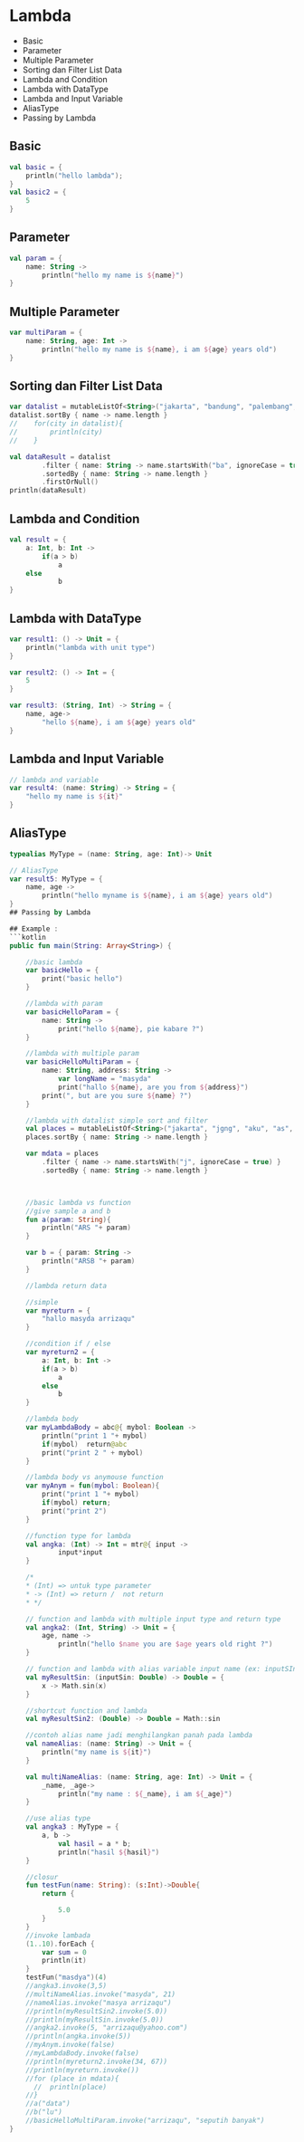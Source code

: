 # Lambda 
* Basic 
* Parameter
* Multiple Parameter
* Sorting dan Filter List Data
* Lambda and Condition
* Lambda with DataType
* Lambda and Input Variable
* AliasType
* Passing by Lambda

## Basic 
```kotlin
val basic = {
	println("hello lambda");
}
val basic2 = {
	5
}
```

## Parameter
```kotlin
val param = {
	name: String ->
		println("hello my name is ${name}")
}
```

## Multiple Parameter
```kotlin
var multiParam = {
	name: String, age: Int ->
		println("hello my name is ${name}, i am ${age} years old")
}
```

## Sorting dan Filter List Data
```kotlin
var datalist = mutableListOf<String>("jakarta", "bandung", "palembang", "bali", "ambon")
datalist.sortBy { name -> name.length }
//    for(city in datalist){
//        println(city)
//    }

val dataResult = datalist
		.filter { name: String -> name.startsWith("ba", ignoreCase = true) }
		.sortedBy { name: String -> name.length }
		.firstOrNull()
println(dataResult)
```

## Lambda and Condition
```kotlin
val result = {
	a: Int, b: Int ->
		if(a > b)
			a
	else
			b
}
```

## Lambda with DataType
```kotlin
var result1: () -> Unit = {
	println("lambda with unit type")
}

var result2: () -> Int = {
	5
}

var result3: (String, Int) -> String = {
	name, age->
		"hello ${name}, i am ${age} years old"
}
```

## Lambda and Input Variable
```kotlin
// lambda and variable
var result4: (name: String) -> String = {
	"hello my name is ${it}"
}
```

## AliasType
```kotlin
typealias MyType = (name: String, age: Int)-> Unit

// AliasType
var result5: MyType = {
	name, age ->
		println("hello myname is ${name}, i am ${age} years old")
}
## Passing by Lambda

## Example : 
```kotlin
public fun main(String: Array<String>) {

    //basic lambda
    var basicHello = {
        print("basic hello")
    }

    //lambda with param
    var basicHelloParam = {
        name: String ->
            print("hello ${name}, pie kabare ?")
    }

    //lambda with multiple param
    var basicHelloMultiParam = {
        name: String, address: String ->
            var longName = "masyda"
            print("hallo ${name}, are you from ${address}")
        print(", but are you sure ${name} ?")
    }

    //lambda with datalist simple sort and filter
    val places = mutableListOf<String>("jakarta", "jgng", "aku", "as", "medan", "jambon", "papua")
    places.sortBy { name: String -> name.length }

    var mdata = places
        .filter { name -> name.startsWith("j", ignoreCase = true) }
        .sortedBy { name: String -> name.length }



    //basic lambda vs function
    //give sample a and b
    fun a(param: String){
        println("ARS "+ param)
    }

    var b = { param: String ->
        println("ARSB "+ param)
    }

    //lambda return data

    //simple
    var myreturn = {
        "hallo masyda arrizaqu"
    }

    //condition if / else
    var myreturn2 = {
        a: Int, b: Int ->
        if(a > b)
            a
        else
            b
    }

    //lambda body
    var myLambdaBody = abc@{ mybol: Boolean ->
        println("print 1 "+ mybol)
        if(mybol)  return@abc
        print("print 2 " + mybol)
    }

    //lambda body vs anymouse function
    var myAnym = fun(mybol: Boolean){
        print("print 1 "+ mybol)
        if(mybol) return;
        print("print 2")
    }

    //function type for lambda
    val angka: (Int) -> Int = mtr@{ input ->
            input*input
    }

    /*
    * (Int) => untuk type parameter
    * -> (Int) => return /  not return
    * */

    // function and lambda with multiple input type and return type
    val angka2: (Int, String) -> Unit = {
        age, name ->
            println("hello $name you are $age years old right ?")
    }

    // function and lambda with alias variable input name (ex: inputSIn)
    val myResultSin: (inputSin: Double) -> Double = {
        x -> Math.sin(x)
    }

    //shortcut function and lambda
    val myResultSin2: (Double) -> Double = Math::sin

    //contoh alias name jadi menghilangkan panah pada lambda
    val nameAlias: (name: String) -> Unit = {
        println("my name is ${it}")
    }

    val multiNameAlias: (name: String, age: Int) -> Unit = {
        _name, _age->
            println("my name : ${_name}, i am ${_age}")
    }

    //use alias type
    val angka3 : MyType = {
        a, b ->
            val hasil = a * b;
            println("hasil ${hasil}")
    }

    //closur
    fun testFun(name: String): (s:Int)->Double{
        return {

            5.0
        }
    }
    //invoke lambada
    (1..10).forEach {
        var sum = 0
        println(it)
    }
    testFun("masdya")(4)
    //angka3.invoke(3,5)
    //multiNameAlias.invoke("masyda", 21)
    //nameAlias.invoke("masya arrizaqu")
    //println(myResultSin2.invoke(5.0))
    //println(myResultSin.invoke(5.0))
    //angka2.invoke(5, "arrizaqu@yahoo.com")
    //println(angka.invoke(5))
    //myAnym.invoke(false)
    //myLambdaBody.invoke(false)
    //println(myreturn2.invoke(34, 67))
    //println(myreturn.invoke())
    //for (place in mdata){
      //  println(place)
    //}
    //a("data")
    //b("lu")
    //basicHelloMultiParam.invoke("arrizaqu", "seputih banyak")
}
```

